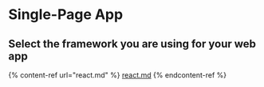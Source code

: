 # Single-Page App

## Select the framework you are using for your web app

{% content-ref url="react.md" %}
[react.md](react.md)
{% endcontent-ref %}

